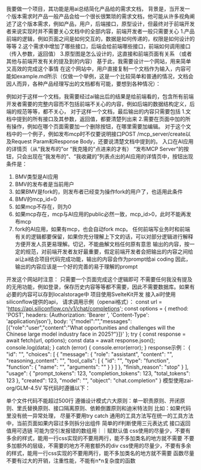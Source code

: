 
我要做一个项目，其功能是用ai总结简化产品给的需求文档，
背景是，当开发一个版本需求时产品一般产品会给一个很长很繁琐的需求文档，他可能从许多视角阐述了这个版本需求，例如产品，用户，后端接口，原型设计，但最终对于前端开发者来说实现时并不需要关心文档中的全部内容，前端开发者一般只需要关心
1.产品前端的逻辑，例如页面之间是如何交互的，数据是如何传递的，权限是如何设计的等等
2.这个需求中增加了哪些接口，后端会给前端哪些接口，前端如何调用接口（传入参数，返回值）
3.原型图是怎么设计的，这直接和前端页面有关系
（或者其他与前端开发有关的提及到的内容）
基于此，我需要设计一个网站，用来简单又高效的完成这个事情
在这个网站中，用户直接复制一个文档作为输入，内容可能如example.md所示（仅做一个举例，这是一个比较简单和普通的情况，文档会因人而异，各种产品经理写出的文档都有可能，要想到各种情况）：

例如对于这样一个文档，我需要经过ai输出后的结果是给前端看的，包含所有前端开发者需要的完整内容而不包括前端不关心的内容，例如后端的数据结构定义，后端的规范等等，都不关心，
对于这样一个文档，最后输出的内容只需要包括
1.文档中提到的所有接口及其参数，返回值，都要清楚列出来
2.需要在页面中加的所有操作，例如在哪个页面需要加一个删除按钮，在哪里需要加编辑。
对于这个文档中的一个例子，例如发布mcp时不仅要说明接口POST /mcp_server/create以及Request Param和Response Body，还要说清楚文档中提到的。
入口在AI应用的详情页（从“我发布的”or “我克隆的”点进来的才有）
“发布MCP Server”的按钮，只会出现在“我发布的”、“我收藏的”列表点出的AI应用的详情页中，按钮出现条件是：
1. BMV类型是AI应用
2. BMV的发布者是当前用户
3. 如果BMV是fork的，则发布者已经变为操作fork的用户了，也适用此条件
4. BMV的mcp_id=0
5. 如果mcp不存在，则为0
6. 如果mcp存在，mcp与AI应用的public必然一致，mcp_id>0，此时不能再发布mcp
1. fork的AI应用，如果有mcp，也会自动fork mcp。
任何前端写业务时和前端有关的逻辑都要保留，如果你充分理解上下文的话，可以对部分逻辑进行解释方便开发人员更易理解。切记，不能曲解文档任何原有意思
输出的内容，按一定的规范，对前端开发者友好最重要，假定前端开发者会把输出的内容之间给ai让ai结合项目代码完成功能，输出的内容会作为prompt给ai coding 因此，输出的内容应该是一个好的完善的易于理解的prompt

开发这个网站时注意：
只需要一个页面完成这个逻辑即可
不需要任何我没有提及的无用功能，例如登录，保存历史内容等等都不需要，因此不需要数据库。如果有必要的内容可以存到localstorage中
项目使用SvelteKit开发
接入ai时使用siliconflow提供的api，
请求调用示例（openai格式）：
const url = 'https://api.siliconflow.cn/v1/chat/completions';
const options = {
  method: 'POST',
  headers: {Authorization: 'Bearer <token>', 'Content-Type': 'application/json'},
  body: '{"model":"","messages":[{"role":"user","content":"What opportunities and challenges will the Chinese large model industry face in 2025?"}]}'
};
try {
  const response = await fetch(url, options);
  const data = await response.json();
  console.log(data);
} catch (error) {
  console.error(error);
}
response示例：
{
  "id": "<string>",
  "choices": [
    {
      "message": {
        "role": "assistant",
        "content": "<string>",
        "reasoning_content": "<string>",
        "tool_calls": [
          {
            "id": "<string>",
            "type": "function",
            "function": {
              "name": "<string>",
              "arguments": "<string>"
            }
          }
        ]
      },
      "finish_reason": "stop"
    }
  ],
  "usage": {
    "prompt_tokens": 123,
    "completion_tokens": 123,
    "total_tokens": 123
  },
  "created": 123,
  "model": "<string>",
  "object": "chat.completion"
}
模型使用zai-org/GLM-4.5V
写代码时遵循以下：

单个文件代码不能超过500行
遵循设计模式六大原则：单一职责原则、开闭原则、里氏替换原则、接口隔离原则、依赖倒置原则和迪米特法则
 比如：如果代码里没有统一异常处理，
尽量不要用try catch
通用的工具方法写在统一的工具方法中，当前页面如果内容过多则拆分出组件
简单的if判断使用三元表达式
接口返回值用可选链
可能为空引发报错的数组用｜｜赋默认值
css使用的尽量少，不要有多余的样式，能用一行css实现的不要用两行，能不多加类名的地方就不需要
不要多加额外的层级，不需要的地方不用套额外的div
css使用的尽量少，不要有多余的样式，能用一行css实现的不要用两行，能不多加类名的地方就不需要
函数尽量不要有过大的开销，注重性能，不能有n*n复杂度的函数